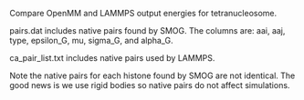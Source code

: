 Compare OpenMM and LAMMPS output energies for tetranucleosome. 

pairs.dat includes native pairs found by SMOG. The columns are: aai, aaj, type, epsilon_G, mu, sigma_G, and alpha_G. 

ca_pair_list.txt includes native pairs used by LAMMPS. 

Note the native pairs for each histone found by SMOG are not identical. The good news is we use rigid bodies so native pairs do not affect simulations. 

